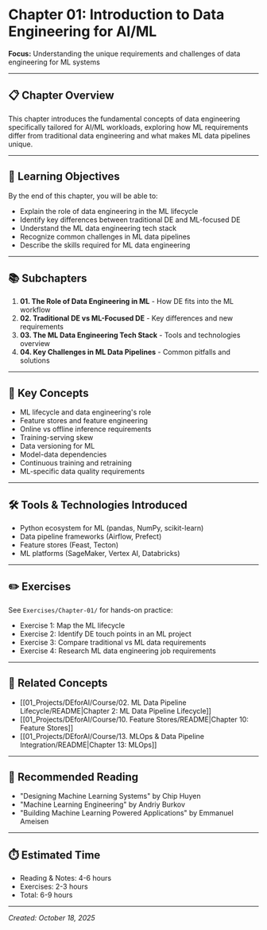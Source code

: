 # Chapter 01: Introduction to Data Engineering for AI/ML

**Focus:** Understanding the unique requirements and challenges of data engineering for ML systems

---

## 📋 Chapter Overview

This chapter introduces the fundamental concepts of data engineering specifically tailored for AI/ML workloads, exploring how ML requirements differ from traditional data engineering and what makes ML data pipelines unique.

---

## 🎯 Learning Objectives

By the end of this chapter, you will be able to:
- Explain the role of data engineering in the ML lifecycle
- Identify key differences between traditional DE and ML-focused DE
- Understand the ML data engineering tech stack
- Recognize common challenges in ML data pipelines
- Describe the skills required for ML data engineering

---

## 📚 Subchapters

1. **01. The Role of Data Engineering in ML** - How DE fits into the ML workflow
2. **02. Traditional DE vs ML-Focused DE** - Key differences and new requirements
3. **03. The ML Data Engineering Tech Stack** - Tools and technologies overview
4. **04. Key Challenges in ML Data Pipelines** - Common pitfalls and solutions

---

## 🔑 Key Concepts

- ML lifecycle and data engineering's role
- Feature stores and feature engineering
- Online vs offline inference requirements
- Training-serving skew
- Data versioning for ML
- Model-data dependencies
- Continuous training and retraining
- ML-specific data quality requirements

---

## 🛠️ Tools & Technologies Introduced

- Python ecosystem for ML (pandas, NumPy, scikit-learn)
- Data pipeline frameworks (Airflow, Prefect)
- Feature stores (Feast, Tecton)
- ML platforms (SageMaker, Vertex AI, Databricks)

---

## ✏️ Exercises

See `Exercises/Chapter-01/` for hands-on practice:
- Exercise 1: Map the ML lifecycle
- Exercise 2: Identify DE touch points in an ML project
- Exercise 3: Compare traditional vs ML data requirements
- Exercise 4: Research ML data engineering job requirements

---

## 🔗 Related Concepts

- [[01_Projects/DEforAI/Course/02. ML Data Pipeline Lifecycle/README|Chapter 2: ML Data Pipeline Lifecycle]]
- [[01_Projects/DEforAI/Course/10. Feature Stores/README|Chapter 10: Feature Stores]]
- [[01_Projects/DEforAI/Course/13. MLOps & Data Pipeline Integration/README|Chapter 13: MLOps]]

---

## 📖 Recommended Reading

- "Designing Machine Learning Systems" by Chip Huyen
- "Machine Learning Engineering" by Andriy Burkov
- "Building Machine Learning Powered Applications" by Emmanuel Ameisen

---

## ⏱️ Estimated Time

- Reading & Notes: 4-6 hours
- Exercises: 2-3 hours
- Total: 6-9 hours

---

*Created: October 18, 2025*
